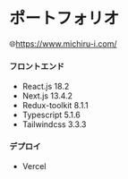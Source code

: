 # ポートフォリオ

🌐https://www.michiru-i.com/

#### フロントエンド

- React.js 18.2
- Next.js 13.4.2
- Redux-toolkit 8.1.1
- Typescript 5.1.6
- Tailwindcss 3.3.3

#### デプロイ

- Vercel
